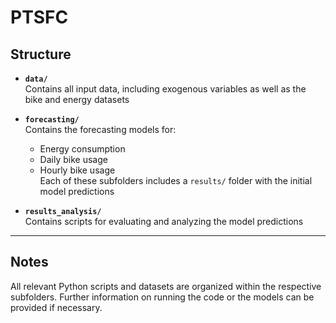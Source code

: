 # PTSFC

## Structure

- **`data/`**  
  Contains all input data, including exogenous variables as well as the bike and energy datasets

- **`forecasting/`**  
  Contains the forecasting models for:
  - Energy consumption
  - Daily bike usage
  - Hourly bike usage  
  Each of these subfolders includes a `results/` folder with the initial model predictions

- **`results_analysis/`**  
  Contains scripts for evaluating and analyzing the model predictions

---

## Notes

All relevant Python scripts and datasets are organized within the respective subfolders. Further information on running the code or the models can be provided if necessary.
